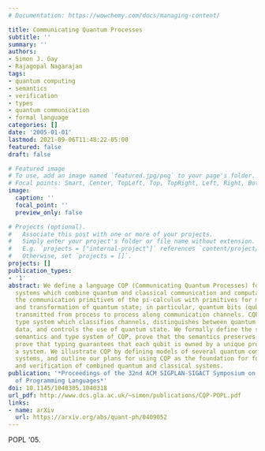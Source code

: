 ```yaml
---
# Documentation: https://wowchemy.com/docs/managing-content/

title: Communicating Quantum Processes
subtitle: ''
summary: ''
authors:
- Simon J. Gay
- Rajagopal Nagarajan
tags:
- quantum computing
- semantics
- verification
- types
- quantum communication
- formal language
categories: []
date: '2005-01-01'
lastmod: 2021-09-06T11:48:22-05:00
featured: false
draft: false

# Featured image
# To use, add an image named `featured.jpg/png` to your page's folder.
# Focal points: Smart, Center, TopLeft, Top, TopRight, Left, Right, BottomLeft, Bottom, BottomRight.
image:
  caption: ''
  focal_point: ''
  preview_only: false

# Projects (optional).
#   Associate this post with one or more of your projects.
#   Simply enter your project's folder or file name without extension.
#   E.g. `projects = ["internal-project"]` references `content/project/deep-learning/index.md`.
#   Otherwise, set `projects = []`.
projects: []
publication_types:
- '1'
abstract: We define a language CQP (Communicating Quantum Processes) for modelling
  systems which combine quantum and classical communication and computation. CQP combines
  the communication primitives of the pi-calculus with primitives for measurement
  and transformation of quantum state; in particular, quantum bits (qubits) can be
  transmitted from process to process along communication channels. CQP has a static
  type system which classifies channels, distinguishes between quantum and classical
  data, and controls the use of quantum state. We formally define the syntax, operational
  semantics and type system of CQP, prove that the semantics preserves typing, and
  prove that typing guarantees that each qubit is owned by a unique process within
  a system. We illustrate CQP by defining models of several quantum communication
  systems, and outline our plans for using CQP as the foundation for formal analysis
  and verification of combined quantum and classical systems.
publication: '*Proceedings of the 32nd ACM SIGPLAN-SIGACT Symposium on Principles
  of Programming Languages*'
doi: 10.1145/1040305.1040318
url_pdf: http://www.dcs.gla.ac.uk/~simon/publications/CQP-POPL.pdf
links:
- name: arXiv
  url: https://arxiv.org/abs/quant-ph/0409052
---
```

POPL '05. 